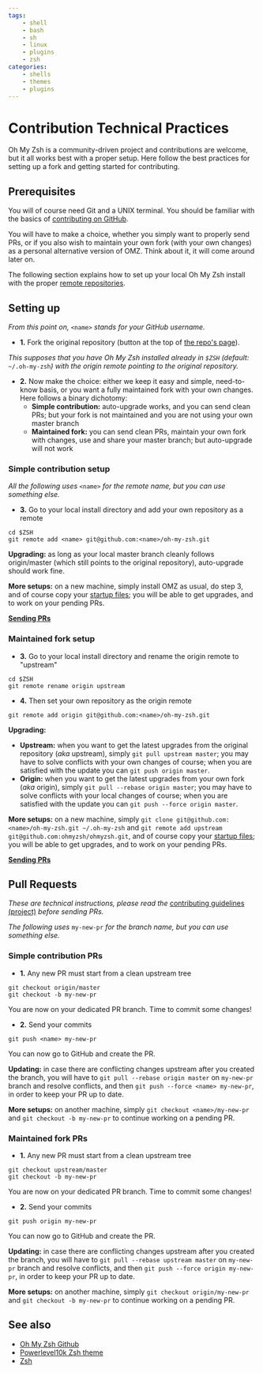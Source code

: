 ```yaml
---
tags:
    - shell
    - bash
    - sh
    - linux
    - plugins
    - zsh
categories:
    - shells
    - themes
    - plugins
---
```


# Contribution Technical Practices

Oh My Zsh is a community-driven project and contributions are welcome, but it all works best with a proper setup. Here follow the best practices for setting up a fork and getting started for contributing.

## Prerequisites

You will of course need Git and a UNIX terminal. You should be familiar with the basics of [contributing on GitHub](https://help.github.com/articles/using-pull-requests).

You will have to make a choice, whether you simply want to properly send PRs, or if you also wish to maintain your own fork (with your own changes) as a personal alternative version of OMZ. Think about it, it will come around later on.

The following section explains how to set up your local Oh My Zsh install with the proper [remote repositories](https://help.github.com/categories/managing-remotes/).

## Setting up

_From this point on,_ `<name>` _stands for your GitHub username._

- **1.** Fork the original repository (button at the top of [the repo's page](https://github.com/ohmyzsh/ohmyzsh)).

_This supposes that you have Oh My Zsh installed already in `$ZSH` (default:_ `~/.oh-my-zsh`_) with the origin remote pointing to the original repository._

- **2.** Now make the choice: either we keep it easy and simple, need-to-know basis, or you want a fully maintained fork with your own changes. Here follows a binary dichotomy:
  - **Simple contribution:** auto-upgrade works, and you can send clean PRs; but your fork is not maintained and you are not using your own master branch
  - **Maintained fork:** you can send clean PRs, maintain your own fork with changes, use and share your master branch; but auto-upgrade will not work

### Simple contribution setup

_All the following uses_ `<name>` _for the remote name, but you can use something else._

- **3.** Go to your local install directory and add your own repository as a remote

```shell
cd $ZSH
git remote add <name> git@github.com:<name>/oh-my-zsh.git
```

**Upgrading:** as long as your local master branch cleanly follows origin/master (which still points to the original repository), auto-upgrade should work fine.

**More setups:** on a new machine, simply install OMZ as usual, do step 3, and of course copy your [startup files](https://zsh.sourceforge.net/Intro/intro_3.html); you will be able to get upgrades, and to work on your pending PRs.

[**Sending PRs**](#simple-contribution-prs)

### Maintained fork setup

- **3.** Go to your local install directory and rename the origin remote to "upstream"

```shell
cd $ZSH
git remote rename origin upstream
```

- **4.** Then set your own repository as the origin remote

```shell
git remote add origin git@github.com:<name>/oh-my-zsh.git
```

**Upgrading:**

- **Upstream:** when you want to get the latest upgrades from the original repository (_aka_ upstream), simply `git pull upstream master`; you may have to solve conflicts with your own changes of course; when you are satisfied with the update you can `git push origin master`.
- **Origin:** when you want to get the latest upgrades from your own fork (_aka_ origin), simply `git pull --rebase origin master`; you may have to solve conflicts with your local changes of course; when you are satisfied with the update you can `git push --force origin master`.

**More setups:** on a new machine, simply
`git clone git@github.com:<name>/oh-my-zsh.git ~/.oh-my-zsh` and `git remote add upstream git@github.com:ohmyzsh/ohmyzsh.git`, and of course copy your [startup files](https://zsh.sourceforge.net/Intro/intro_3.html); you will be able to get upgrades, and to work on your pending PRs.

[**Sending PRs**](#maintained-fork-prs)

## Pull Requests

_These are technical instructions, please read the_
[contributing guidelines (project)](https://github.com/ohmyzsh/ohmyzsh/pull/3770) _before sending PRs._

_The following uses_ `my-new-pr` _for the branch name, but you can use something else._

### Simple contribution PRs

- **1.** Any new PR must start from a clean upstream tree

```shell
git checkout origin/master
git checkout -b my-new-pr
```

You are now on your dedicated PR branch. Time to commit some changes!

- **2.** Send your commits

```shell
git push <name> my-new-pr
```

You can now go to GitHub and create the PR.

**Updating:** in case there are conflicting changes upstream after you created the branch, you will have to `git pull --rebase origin master` on `my-new-pr` branch and resolve conflicts, and then `git push --force <name> my-new-pr`, in order to keep your PR up to date.

**More setups:** on another machine, simply `git checkout <name>/my-new-pr` and `git checkout -b my-new-pr` to continue working on a pending PR.

### Maintained fork PRs

- **1.** Any new PR must start from a clean upstream tree

```shell
git checkout upstream/master
git checkout -b my-new-pr
```

You are now on your dedicated PR branch. Time to commit some changes!

- **2.** Send your commits

```shell
git push origin my-new-pr
```

You can now go to GitHub and create the PR.

**Updating:** in case there are conflicting changes upstream after you created the branch, you will have to `git pull --rebase upstream master` on `my-new-pr` branch and resolve conflicts, and then `git push --force origin my-new-pr`, in order to keep your PR up to date.

**More setups:** on another machine, simply `git checkout origin/my-new-pr` and `git checkout -b my-new-pr` to continue working on a pending PR.

## See also

- [Oh My Zsh Github](https://github.com/ohmyzsh/ohmyzsh)
- [Powerlevel10k Zsh theme](../powerlevel10k.md)
- [Zsh](../zsh.md)
